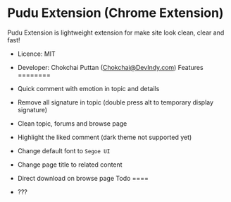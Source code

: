 Pudu Extension (Chrome Extension)
=================================
Pudu Extension is lightweight extension for make site look clean, clear and fast!

- Licence: MIT
- Developer: Chokchai Puttan (Chokchai@DevIndy.com)
Features
========

- Quick comment with emotion in topic and details
- Remove all signature in topic (double press alt to temporary display signature)
- Clean topic, forums and browse page
- Highlight the liked comment (dark theme not supported yet)
- Change default font to `Segoe UI`
- Change page title to related content
- Direct download on browse page
Todo
====

- ???